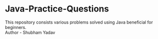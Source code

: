 # Java-Practice-Questions
This repository consists various problems solved using Java beneficial for beginners.
<br>
Author - Shubham Yadav
